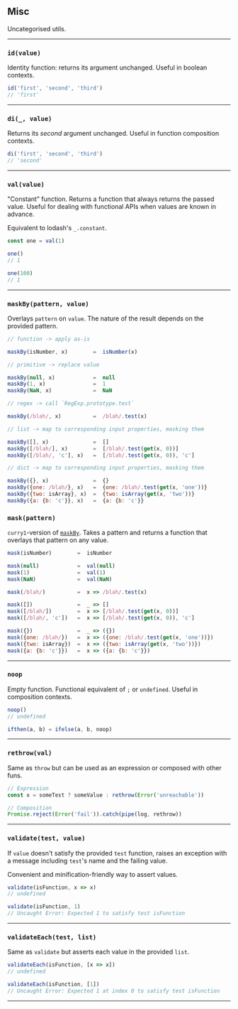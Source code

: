 ## Misc

Uncategorised utils.

---

### `id(value)`

Identity function: returns its argument unchanged. Useful in boolean contexts.

```js
id('first', 'second', 'third')
// 'first'
```

---

### `di(_, value)`

Returns its _second_ argument unchanged. Useful in function composition contexts.

```js
di('first', 'second', 'third')
// 'second'
```

---

### `val(value)`

"Constant" function. Returns a function that always returns the passed value.
Useful for dealing with functional APIs when values are known in advance.

Equivalent to lodash's `_.constant`.

```js
const one = val(1)

one()
// 1

one(100)
// 1
```

---

### `maskBy(pattern, value)`

Overlays `pattern` on `value`. The nature of the result depends on the provided
pattern.

```js
// function -> apply as-is

maskBy(isNumber, x)        =  isNumber(x)

// primitive -> replace value

maskBy(null, x)            =  null
maskBy(1, x)               =  1
maskBy(NaN, x)             =  NaN

// regex -> call `RegExp.prototype.test`

maskBy(/blah/, x)          =  /blah/.test(x)

// list -> map to corresponding input properties, masking them

maskBy([], x)              =  []
maskBy([/blah/], x)        =  [/blah/.test(get(x, 0))]
maskBy([/blah/, 'c'], x)   =  [/blah/.test(get(x, 0)), 'c']

// dict -> map to corresponding input properties, masking them

maskBy({}, x)              =  {}
maskBy({one: /blah/}, x)   =  {one: /blah/.test(get(x, 'one'))}
maskBy({two: isArray}, x)  =  {two: isArray(get(x, 'two'))}
maskBy({a: {b: 'c'}}, x)   =  {a: {b: 'c'}}
```

### `mask(pattern)`

`curry1`-version of [`maskBy`](#-maskby-pattern-value-). Takes a pattern and
returns a function that overlays that pattern on any value.

```js
mask(isNumber)        =  isNumber

mask(null)            =  val(null)
mask(1)               =  val(1)
mask(NaN)             =  val(NaN)

mask(/blah/)          =  x => /blah/.test(x)

mask([])              =  _ => []
mask([/blah/])        =  x => [/blah/.test(get(x, 0))]
mask([/blah/, 'c'])   =  x => [/blah/.test(get(x, 0)), 'c']

mask({})              =  _ => ({})
mask({one: /blah/})   =  x => ({one: /blah/.test(get(x, 'one'))})
mask({two: isArray})  =  x => ({two: isArray(get(x, 'two'))})
mask({a: {b: 'c'}})   =  x => ({a: {b: 'c'}})
```

---

### `noop`

Empty function. Functional equivalent of `;` or `undefined`. Useful in
composition contexts.

```js
noop()
// undefined

ifthen(a, b) = ifelse(a, b, noop)
```

---

### `rethrow(val)`

Same as `throw` but can be used as an expression or composed with other funs.

```js
// Expression
const x = someTest ? someValue : rethrow(Error('unreachable'))

// Composition
Promise.reject(Error('fail')).catch(pipe(log, rethrow))
```

---

### `validate(test, value)`

If `value` doesn't satisfy the provided `test` function, raises an exception
with a message including `test`'s name and the failing value.

Convenient and minification-friendly way to assert values.

```js
validate(isFunction, x => x)
// undefined

validate(isFunction, 1)
// Uncaught Error: Expected 1 to satisfy test isFunction
```

---

### `validateEach(test, list)`

Same as `validate` but asserts each value in the provided `list`.

```js
validateEach(isFunction, [x => x])
// undefined

validateEach(isFunction, [1])
// Uncaught Error: Expected 1 at index 0 to satisfy test isFunction
```

----
